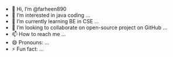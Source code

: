 - 👋 Hi, I’m @farheen890
- 👀 I’m interested in java coding  ...
- 🌱 I’m currently learning BE in CSE ...
- 💞️ I’m looking to collaborate on open-source project on GitHub ...
- 📫 How to reach me  ...
- 😄 Pronouns: ...
- ⚡ Fun fact: ...

<!---
farheen890/farheen890 is a ✨ special ✨ repository because its `README.md` (this file) appears on your GitHub profile.
You can click the Preview link to take a look at your changes.
--->
